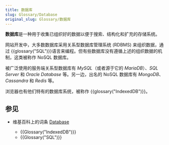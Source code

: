 ```yaml
---
title: 数据库
slug: Glossary/Database
original_slug: Glossary/数据库
---
```


**数据库**是一种用于收集已组织好的数据以便于搜索、结构化和扩充的存储系统。

网站开发中，大多数数据库采用关系型数据库管理系统 (RDBMS) 来组织数据，通过 {{glossary("SQL")}}语言来编程。但有些数据库没有遵循上述的组织数据的机制，这类被称作 NoSQL 数据库。

被广泛使用的服务端关系型数据库有 _MySQL_（或者源于它的 _MariaDB_）、_SQL Server_ 和 _Oracle Database_ 等。另一边，出名的 NoSQL 数据库有 _MongoDB_、_Cassandra_ 和 _Redis_ 等。

浏览器也有他们特有的数据库系统，被称作 {{glossary("IndexedDB")}}。

## 参见

- 维基百科上的词条 [Database](https://zh.wikipedia.org/wiki/Database)

  - {{Glossary("IndexedDB")}}
  - {{Glossary("SQL")}}
